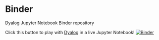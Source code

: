# Binder
Dyalog Jupyter Notebook Binder repository

Click this button to play with [Dyalog](https://www.dyalog.com/) in a live Jupyter Notebook!
[![Binder](https://mybinder.org/badge_logo.svg)](https://mybinder.org/v2/gh/rikedyp/Binder/944f461)

